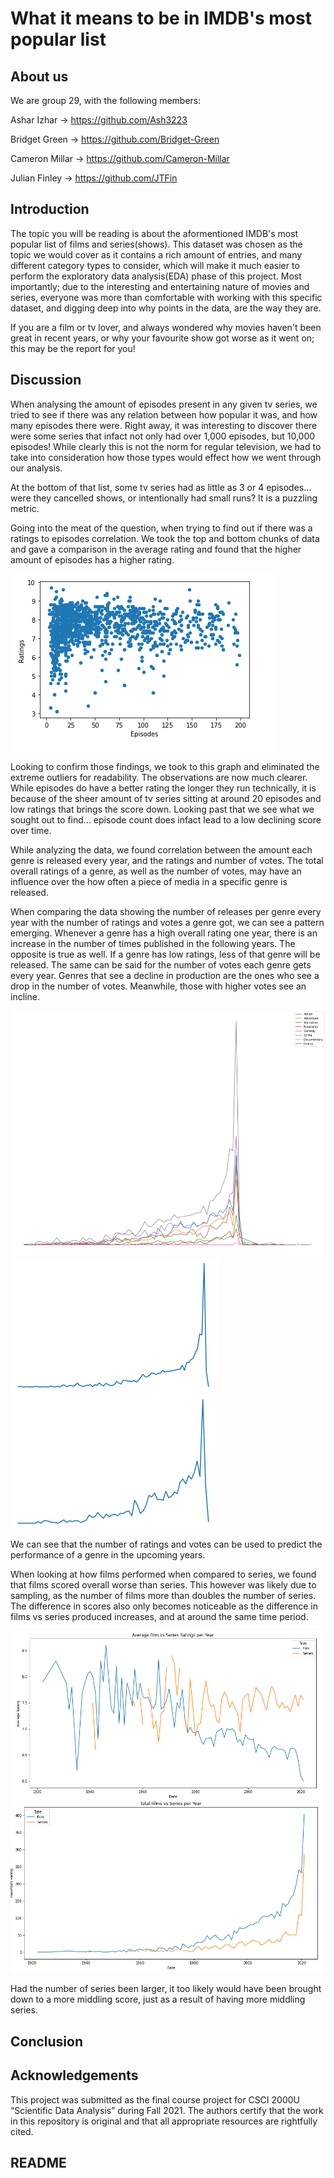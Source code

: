 # What it means to be in IMDB's most popular list

## About us
We are group 29, with the following members:

Ashar Izhar -> https://github.com/Ash3223

Bridget Green -> https://github.com/Bridget-Green

Cameron Millar -> https://github.com/Cameron-Millar

Julian Finley -> https://github.com/JTFin

## Introduction
The topic you will be reading is about the aformentioned IMDB's most popular list of films and series(shows). This dataset was chosen as the topic we would cover as it contains a rich amount of entries, and many different category types to consider, which will make it much easier to perform the exploratory data analysis(EDA) phase of this project. Most importantly; due to the interesting and entertaining nature of movies and series, everyone was more than comfortable with working with this specific dataset, and digging deep into why points in the data, are the way they are.

If you are a film or tv lover, and always wondered why movies haven't been great in recent years, or why your favourite show got worse as it went on; this may be the report for you!

## Discussion
When analysing the amount of episodes present in any given tv series, we tried to see if there was any relation between how popular it was, and how many episodes there were. Right away, it was interesting to discover there were some series that infact not only had over 1,000 episodes, but 10,000 episodes! While clearly this is not the norm for regular television, we had to take into consideration how those types would effect how we went through our analysis.

At the bottom of that list, some tv series had as little as 3 or 4 episodes... were they cancelled shows, or intentionally had small runs? It is a puzzling metric.

Going into the meat of the question, when trying to find out if there was a ratings to episodes correlation. We took the top and bottom chunks of data and gave a comparison in the average rating and found that the higher amount of episodes has a higher rating.

![GraphQ1](https://github.com/JTFin/CSCI2000U-Project/blob/main/Stuff/Q1-g1.PNG?raw=true)

Looking to confirm those findings, we took to this graph and eliminated the extreme outliers for readability. The observations are now much clearer. While episodes do have a better rating the longer they run technically, it is because of the sheer amount of tv series sitting at around 20 episodes and low ratings that brings the score down. Looking past that we see what we sought out to find... episode count does infact lead to a low declining score over time.


While analyzing the data, we found correlation between the amount each genre is released every year, and the ratings and number of votes. The total overall ratings of a genre, as well as the number of votes, may have an influence over the how often a piece of media in a specific genre is released. 

When comparing the data showing the number of releases per genre every year with the number of ratings and votes a genre got, we can see a pattern emerging. Whenever a genre has a high overall rating one year, there is an increase in the number of times published in the following years. The opposite is true as well. If a genre has low ratings, less of that genre will be released. The same can be said for the number of votes each genre gets every year. Genres that see a decline in production are the ones who see a drop in the number of votes. Meanwhile, those with higher votes see an incline. 

![GraphQ2a](https://github.com/JTFin/CSCI2000U-Project/blob/main/Images/Q2-g1.png?raw=true)
![GraphQ2b](https://github.com/JTFin/CSCI2000U-Project/blob/main/Images/Q2-g2.png?raw=true)
![GraphQ2c](https://github.com/JTFin/CSCI2000U-Project/blob/main/Images/Q2-g3.png?raw=true)

We can see that the number of ratings and votes can be used to predict the performance of a genre in the upcoming years.


When looking at how films performed when compared to series, we found that films scored overall worse than series. This however was likely due to sampling, as the number of films more than doubles the number of series. The difference in scores also only becomes noticeable as the difference in films vs series produced increases, and at around the same time period. 

![GraphQ4a](https://github.com/JTFin/CSCI2000U-Project/blob/main/Images/Q4-g1.png?raw=true)
![GraphQ4b](https://github.com/JTFin/CSCI2000U-Project/blob/main/Images/Q4-g2.png?raw=true)

Had the number of series been larger, it too likely would have been brought down to a more middling score, just as a result of having more middling series.

## Conclusion

## Acknowledgements
This project was submitted as the final course project for CSCI 2000U “Scientific 
Data Analysis” during Fall 2021. The authors certify that the work in this 
repository is original and that all appropriate resources are rightfully cited.

## README
